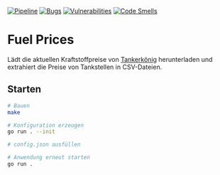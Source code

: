 [![Pipeline](https://gitlab.com/4s1/fuel-prices/badges/main/pipeline.svg)](https://gitlab.com/4s1/fuel-prices/pipelines)
[![Bugs](https://sonarcloud.io/api/project_badges/measure?project=4s1_fuel-prices&metric=bugs)](https://sonarcloud.io/project/issues?id=4s1_fuel-prices&resolved=false&types=BUG)
[![Vulnerabilities](https://sonarcloud.io/api/project_badges/measure?project=4s1_fuel-prices&metric=vulnerabilities)](https://sonarcloud.io/project/issues?id=4s1_fuel-prices&resolved=false&types=VULNERABILITY)
[![Code Smells](https://sonarcloud.io/api/project_badges/measure?project=4s1_fuel-prices&metric=code_smells)](https://sonarcloud.io/project/issues?id=4s1_fuel-prices&resolved=false&types=CODE_SMELL)

# Fuel Prices

Lädt die aktuellen Kraftstoffpreise von [Tankerkönig](https://www.tankerkoenig.de/) herunterladen und extrahiert die Preise von Tankstellen in CSV-Dateien.

## Starten

```bash
# Bauen
make

# Konfiguration erzeugen
go run . --init

# config.json ausfüllen

# Anwendung erneut starten
go run .
```
